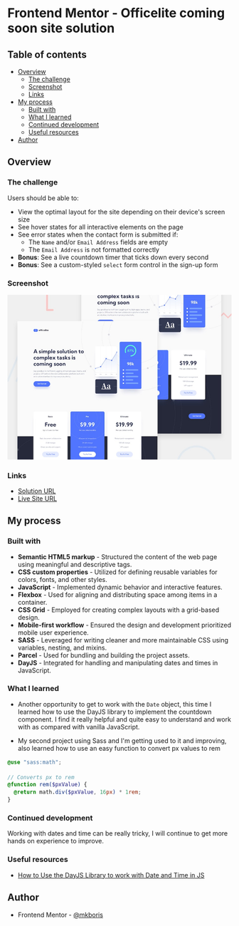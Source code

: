 # Frontend Mentor - Officelite coming soon site solution

## Table of contents

- [Overview](#overview)
  - [The challenge](#the-challenge)
  - [Screenshot](#screenshot)
  - [Links](#links)
- [My process](#my-process)
  - [Built with](#built-with)
  - [What I learned](#what-i-learned)
  - [Continued development](#continued-development)
  - [Useful resources](#useful-resources)
- [Author](#author)

## Overview

### The challenge

Users should be able to:

- View the optimal layout for the site depending on their device's screen size
- See hover states for all interactive elements on the page
- See error states when the contact form is submitted if:
  - The `Name` and/or `Email Address` fields are empty
  - The `Email Address` is not formatted correctly
- **Bonus**: See a live countdown timer that ticks down every second
- **Bonus**: See a custom-styled `select` form control in the sign-up form

### Screenshot

![](/design/preview.jpg)

### Links

- [Solution URL](https://github.com/mkboris/Officelite-coming-soon-site)
- [Live Site URL](https://officelite-coming-soon-site-brown.vercel.app/)

## My process

### Built with

- **Semantic HTML5 markup** - Structured the content of the web page using meaningful and descriptive tags.
- **CSS custom properties** - Utilized for defining reusable variables for colors, fonts, and other styles.
- **JavaScript** - Implemented dynamic behavior and interactive features.
- **Flexbox** - Used for aligning and distributing space among items in a container.
- **CSS Grid** - Employed for creating complex layouts with a grid-based design.
- **Mobile-first workflow** - Ensured the design and development prioritized mobile user experience.
- **SASS** - Leveraged for writing cleaner and more maintainable CSS using variables, nesting, and mixins.
- **Parcel** - Used for bundling and building the project assets.
- **DayJS** - Integrated for handling and manipulating dates and times in JavaScript.

### What I learned

- Another opportunity to get to work with the `Date` object, this time I learned how to use the DayJS library to implement the countdown component. I find it really helpful and quite easy to understand and work with as compared with vanilla JavaScript.

- My second project using Sass and I'm getting used to it and improving, also learned how to use an easy function to convert px values to rem

```scss
@use "sass:math";

// Converts px to rem
@function rem($pxValue) {
  @return math.div($pxValue, 16px) * 1rem;
}
```

### Continued development

Working with dates and time can be really tricky, I will continue to get more hands on experience to improve.

### Useful resources

- [How to Use the DayJS Library to work with Date and Time in JS](https://www.freecodecamp.org/news/javascript-date-time-dayjs/)

## Author

- Frontend Mentor - [@mkboris](https://www.frontendmentor.io/profile/mkboris)
